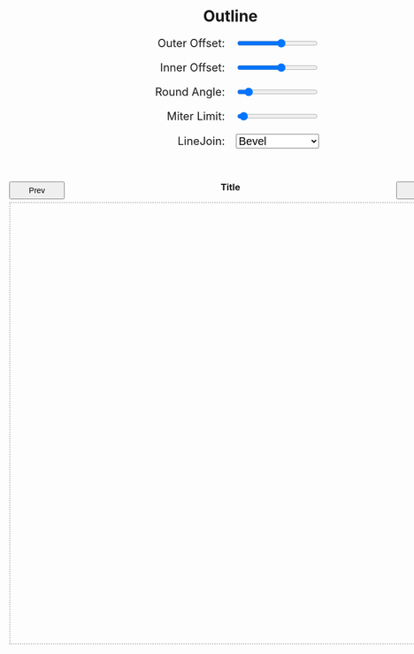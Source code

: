 <style>

.demo-title {
    text-align: center;
}

.test-title {
    text-align: center;
    margin-top: 0;
}

.sheet-container {
    max-width: 1000px;
    min-width: 800px;
    margin: auto;
 }

.operation-selection {
    display: flex;
    justify-content: center;
    align-items: center;
    margin-bottom: 10px;
    margin-top: 20px;
    font-size: 20px;
}

.operation-content {
    width: 320px;
    display: flex;
    align-items: center;
}

.operation-selection label {
    flex: none;
    width: 150px;
    white-space: nowrap;
    text-align: right;
    margin-right: 20px;
    font-size: 20px;
}

.operation-selection select {
    flex-grow: 1;
    width: auto;
    min-width: 0;
    font-size: 20px;
}

.operation-selection input {
    flex-grow: 1;
    width: auto;
    min-width: 0;
    font-size: 20px;
}

#editorCanvas {
    display: block;
    border: 2px dotted #80808080;
}

.editor-input-container {
    margin-top: 60px;
    display: flex;
    justify-content: space-between;
}

.editor-input-tool {
    display: flex;
    flex-direction: row;
    flex-grow: 1;
    justify-content: center;
    margin: 30px;
}

.editor-input-group {
    display: flex;
    align-items: center;
    margin-bottom: 10px;
    width: 160px;
}

.input-wrapper {
    display: flex;
    align-items: center;
    flex: 1;
    margin-left: 32px;
}

.editor-input-group label {
    white-space: nowrap;
    text-align: left;
    margin-right: 10px;
    flex: 1;
}

.editor-input-group input {
    margin-left: auto;
}

.nav-button {
    width: 100px;
    height: 32px;
    font-size: 14px;
}

</style>
<div class="sheet-container">
	<script type="text/javascript">
// in different environments the path is different
const paths = [
  '../js/overlay/outline.js',
  './js/overlay/outline.js',
  '/js/overlay/outline.js'
];
async function fileExists(path) {
  try {
    const response = await fetch(path, { method: 'HEAD' });
    return response.ok;
  } catch (e) {
    return false;
  }
}
(async () => {
  for (const path of paths) {
    if (await fileExists(path)) {
      const script = document.createElement('script');
      script.type = 'module';
      script.src = path;
      script.defer = true;
      document.head.appendChild(script);
      break;
    }
  }
})();
</script>
	<h1 class="demo-title">Outline</h1>
    <div class="operation-selection">
        <div class="operation-content">
            <label for="outerOffset">Outer Offset:</label>
            <input type="range" id="outerOffset" min="-500" max="500" value="50">
        </div>
    </div>
    <div class="operation-selection">
        <div class="operation-content">
            <label for="roundAngle">Inner Offset:</label>
            <input type="range" id="innerOffset" min="-500" max="500" value="50">
        </div>
    </div>
    <div class="operation-selection">
        <div class="operation-content">
            <label for="roundAngle">Round Angle:</label>
            <input type="range" id="roundAngle" min="0" max="100" value="10">
        </div>
    </div>
    <div class="operation-selection">
        <div class="operation-content">
            <label for="miterLimit">Miter Limit:</label>
            <input type="range" id="miterLimit" min="0" max="314" value="10">
        </div>
    </div>
    <div class="operation-selection">
        <div class="operation-content">
            <label for="lineJoin">LineJoin: </label>
            <select id="lineJoin">
                <option value="Bevel">Bevel</option>
                <option value="Miter">Miter</option>
                <option value="Round">Round</option>
            </select>
        </div>
    </div>
    <div class="editor-input-container">
        <button type="button" class="nav-button" id="test-prev">Prev</button>
        <h3 class="test-title" id="test-name">Title</h3>
        <button type="button" class="nav-button" id="test-next">Next</button>
    </div>
    <canvas id="editorCanvas" width="800" height="800"></canvas>
</div>